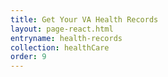 ```yaml
---
title: Get Your VA Health Records
layout: page-react.html
entryname: health-records
collection: healthCare
order: 9
---
```

